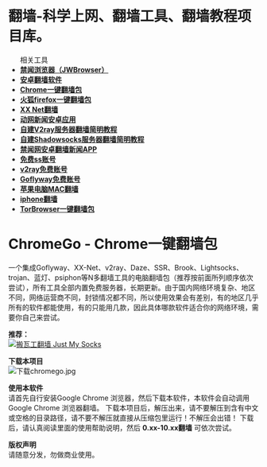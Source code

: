 # 翻墙-科学上网、翻墙工具、翻墙教程项目库。
<ul >相关工具
    <li class="Box-row">
          <strong><a class="d-block" href="https://github.com/bannedbook/fanqiang/wiki/%E5%AE%89%E5%8D%93%E7%BF%BB%E5%A2%99%E8%BD%AF%E4%BB%B6#JWBrowser">禁闻浏览器（JWBrowser）</a></strong>
        </li>
  <li class="Box-row">
          <strong><a class="d-block" href="https://github.com/bannedbook/fanqiang/wiki/%E5%AE%89%E5%8D%93%E7%BF%BB%E5%A2%99%E8%BD%AF%E4%BB%B6">安卓翻墙软件</a></strong>
        </li>  
        <li class="Box-row">
          <strong><a class="d-block" href="https://github.com/bannedbook/fanqiang/wiki/Chrome%E4%B8%80%E9%94%AE%E7%BF%BB%E5%A2%99%E5%8C%85">Chrome一键翻墙包</a></strong>
        </li>        
        <li class="Box-row">
          <strong><a class="d-block" href="https://github.com/bannedbook/fanqiang/wiki/%E7%81%AB%E7%8B%90firefox%E4%B8%80%E9%94%AE%E7%BF%BB%E5%A2%99%E5%8C%85">火狐firefox一键翻墙包</a></strong>
        </li>
        <li class="Box-row">
          <strong><a class="d-block" href="https://github.com/bannedbook/fanqiang/wiki/XX-Net%E7%BF%BB%E5%A2%99">XX Net翻墙</a></strong>
        </li>
        <li class="Box-row">
          <strong><a class="d-block" href="https://github.com/bannedbook/fanqiang/wiki/%E5%8A%A8%E6%80%81%E7%BD%91%E6%96%B0%E9%97%BB-%E5%8A%A8%E6%80%81%E7%BD%91%E7%BF%BB%E5%A2%99-%E5%AE%89%E5%8D%93%E5%BA%94%E7%94%A8">动网新闻安卓应用</a></strong>
        </li> 
  <li class="Box-row">
          <strong><a class="d-block" href="https://github.com/bannedbook/fanqiang/blob/master/v2ss/%E8%87%AA%E5%BB%BAV2ray%E6%9C%8D%E5%8A%A1%E5%99%A8%E7%AE%80%E6%98%8E%E6%95%99%E7%A8%8B.md">自建V2ray服务器翻墙简明教程</a></strong>
        </li>
      <li class="Box-row">
          <strong><a class="d-block" href="https://github.com/bannedbook/fanqiang/blob/master/v2ss/%E8%87%AA%E5%BB%BAShadowsocks%E6%9C%8D%E5%8A%A1%E5%99%A8%E7%AE%80%E6%98%8E%E6%95%99%E7%A8%8B.md">自建Shadowsocks服务器翻墙简明教程</a></strong>
        </li>
  <li class="Box-row">
          <strong><a class="d-block" href="https://github.com/bannedbook/fanqiang/wiki/%E7%A6%81%E9%97%BB%E7%BD%91%E5%AE%89%E5%8D%93%E7%BF%BB%E5%A2%99%E6%96%B0%E9%97%BBAPP">禁闻网安卓翻墙新闻APP</a></strong>
        </li>
  <li class="Box-row">
          <strong><a class="d-block" href="https://github.com/bannedbook/fanqiang/wiki/%E5%85%8D%E8%B4%B9ss%E8%B4%A6%E5%8F%B7">免费ss账号</a></strong>
        </li>  
          <li class="Box-row">
          <strong><a class="d-block" href="https://github.com/bannedbook/fanqiang/wiki/v2ray%E5%85%8D%E8%B4%B9%E8%B4%A6%E5%8F%B7">v2ray免费账号</a></strong>
        </li>
        <li class="Box-row">
          <strong><a class="d-block" href="https://github.com/bannedbook/fanqiang/wiki/Goflyway%E5%85%8D%E8%B4%B9%E8%B4%A6%E5%8F%B7">Goflyway免费账号</a></strong>
        </li>
          <li class="Box-row">
          <strong><a class="d-block" href="https://github.com/bannedbook/fanqiang/wiki/%E8%8B%B9%E6%9E%9C%E7%94%B5%E8%84%91MAC%E7%BF%BB%E5%A2%99">苹果电脑MAC翻墙</a></strong>
        </li>
        <li class="Box-row">
          <strong><a class="d-block" href="https://github.com/bannedbook/fanqiang/wiki/iphone%E7%BF%BB%E5%A2%99">iphone翻墙</a></strong>
        </li>
        <li class="Box-row">
          <strong><a class="d-block" href="https://github.com/bannedbook/fanqiang/wiki/TorBrowser%E4%B8%80%E9%94%AE%E7%BF%BB%E5%A2%99%E5%8C%85">TorBrowser一键翻墙包</a></strong>
  </li>
</ul>

# ChromeGo - Chrome一键翻墙包

一个集成Goflyway、XX-Net、v2ray、Daze、SSR、Brook、Lightsocks、trojan、蓝灯、psiphon等N多翻墙工具的电脑翻墙包（推荐按前面所列顺序依次尝试），所有工具全部内置免费服务器，长期更新。由于国内网络环境复杂、地区不同，网络运营商不同，封锁情况都不同，所以使用效果会有差别，有的地区几乎所有的软件都能使用，有的只能用几款，因此具体哪款软件适合你的网络环境，需要你自己来尝试。

<b>推荐：</b><br>
<a href="https://github.com/killgcd/justmysocks/blob/master/README.md"><img src="https://raw.githubusercontent.com/killgcd/justmysocks/master/images/bwgss.jpg" alt="搬瓦工翻墙 Just My Socks"></a>

<b>下载本项目</b><br>
<img src="https://github.com/killgcd/chromego/blob/master/%E4%B8%8B%E8%BD%BDchromego.jpg?raw=true" alt="下载chromego.jpg">

<b>使用本软件</b><br>
请首先自行安装Google Chrome 浏览器，然后下载本软件，本软件会自动调用Google Chrome 浏览器翻墙。
下载本项目后，解压出来，请不要解压到含有中文或空格的目录路径，请不要不解压就直接从压缩包里运行！不解压会出错！ 
下载后，请认真阅读里面的使用帮助说明，然后  <b>0.xx-10.xx翻墙</b> 可依次尝试。

<b>版权声明</b><br>
请随意分发，勿做商业使用。
